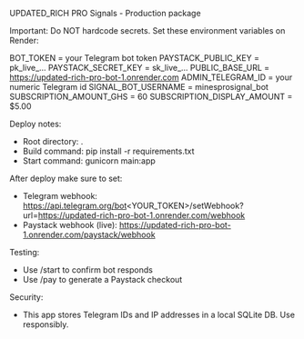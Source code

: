 UPDATED_RICH PRO Signals - Production package

Important: Do NOT hardcode secrets. Set these environment variables on Render:

BOT_TOKEN = your Telegram bot token
PAYSTACK_PUBLIC_KEY = pk_live_...
PAYSTACK_SECRET_KEY = sk_live_...
PUBLIC_BASE_URL = https://updated-rich-pro-bot-1.onrender.com
ADMIN_TELEGRAM_ID = your numeric Telegram id
SIGNAL_BOT_USERNAME = minesprosignal_bot
SUBSCRIPTION_AMOUNT_GHS = 60
SUBSCRIPTION_DISPLAY_AMOUNT = $5.00

Deploy notes:
- Root directory: .
- Build command: pip install -r requirements.txt
- Start command: gunicorn main:app

After deploy make sure to set:
- Telegram webhook: https://api.telegram.org/bot<YOUR_TOKEN>/setWebhook?url=https://updated-rich-pro-bot-1.onrender.com/webhook
- Paystack webhook (live): https://updated-rich-pro-bot-1.onrender.com/paystack/webhook

Testing:
- Use /start to confirm bot responds
- Use /pay to generate a Paystack checkout

Security:
- This app stores Telegram IDs and IP addresses in a local SQLite DB. Use responsibly.
